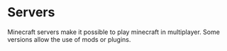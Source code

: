 # Servers
Minecraft servers make it possible to play minecraft in multiplayer. Some versions allow the use of mods or plugins.
